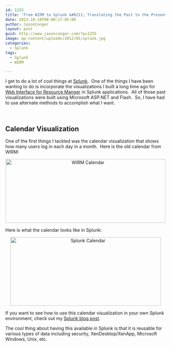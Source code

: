 ```yaml
---
id: 1255
title: 'From WIRM to Splunk &#8211; Translating the Past to the Present'
date: 2013-10-18T08:00:17-05:00
author: JasonConger
layout: post
guid: http://www.jasonconger.com/?p=1255
image: wp-content/uploads/2012/01/splunk.jpg
categories:
  - Splunk
tags:
  - Splunk
  - WIRM

---
```

I get to do a lot of cool things at <a href="http://www.splunk.com" target="_blank">Splunk</a>.  One of the things I have been wanting to do is incorporate the visualizations I built a long time ago for <a href="http://www.jasonconger.com/?s=wirm">Web Interface for Resource Manger</a> in Splunk applications.  All of those past visualizations were built using Microsoft ASP.NET and Flash.  So, I have had to use alternate methods to accomplish what I want.

&nbsp;
<h2>Calendar Visualization</h2>
One of the first things I tackled was the calendar visualization that shows how many users log in each day in a month.  Here is the old calendar from WIRM:
<p style="text-align: center;"><a href="http://www.jasonconger.com/images/articleImages/WIRM/v1.2/usageCalendar_large.gif" target="_blank"><img class=" aligncenter" title="WIRM Calendar" alt="WIRM Calendar" src="http://www.jasonconger.com/images/articleImages/WIRM/v1.2/usageCalendar_large.gif" width="502" height="200" /></a></p>
<p style="text-align: left;">Here is what the calendar looks like in Splunk:</p>
<p style="text-align: center;"><a href="http://jasonconger.com/wp-content/uploads/2013/10/Splunk-Calendar.png" target="_blank"><img class="aligncenter  wp-image-1262" alt="Splunk Calendar" src="http://jasonconger.com/wp-content/uploads/2013/10/Splunk-Calendar-1024x464.png" width="473" height="215" /></a></p>
<p style="text-align: center;"></p>
<p style="text-align: left;"></p>
<p style="text-align: left;">If you want to see how to use this calendar visualization in your own Splunk environment, check out my <a title="Splunk Calendar Visualization" href="http://blogs.splunk.com/2013/10/14/calendar-custom-visualization-with-simple-xml/" target="_blank">Splunk blog post</a>.</p>
<p style="text-align: left;">The cool thing about having this available in Splunk is that it is reusable for various types of data including security, XenDesktop/XenApp, Microsoft Windows, Unix, etc.</p>
<p style="text-align: left;"></p>